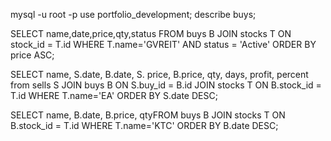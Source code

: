 mysql -u root -p
use portfolio_development;
describe buys;

SELECT name,date,price,qty,status FROM buys B JOIN stocks T ON stock_id = T.id WHERE T.name='GVREIT' AND status = 'Active' ORDER BY price ASC;

SELECT name, S.date, B.date, S. price, B.price, qty, days, profit, percent  from sells S JOIN buys B ON S.buy_id = B.id JOIN stocks T ON B.stock_id = T.id WHERE T.name='EA' ORDER BY S.date DESC;

SELECT name, B.date, B.price, qtyFROM buys B JOIN stocks T ON B.stock_id = T.id WHERE T.name='KTC' ORDER BY B.date DESC;